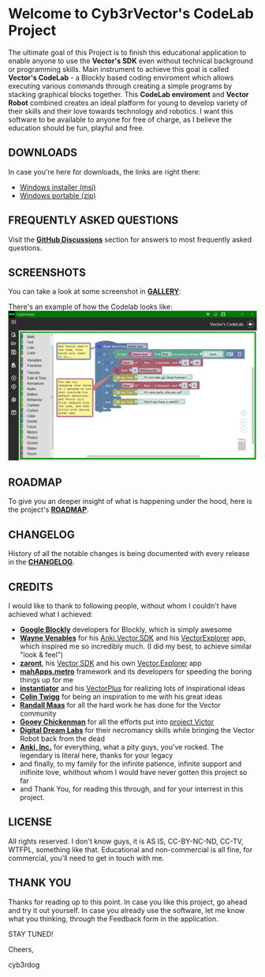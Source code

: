 # Welcome to Cyb3rVector's CodeLab Project

The ultimate goal of this Project is to finish this educational application to enable anyone to use the **Vector's SDK** even without technical background or programming skills.
Main instrument to achieve this goal is called **Vector's CodeLab** - a Blockly based coding enviroment which allows executing various commands through creating a simple programs by stacking graphical blocks together.
This **CodeLab enviroment** and **Vector Robot** combined creates an ideal platform for young to develop variety of their skills and their love towards technology and robotics.
I want this software to be available to anyone for free of charge, as I believe the education should be fun, playful and free.

## DOWNLOADS

In case you're here for downloads, the links are right there:

- [Windows installer (msi)](https://github.com/cyb3rdog/Cyb3rVector/releases/download/v0.9.57/Cyb3rVector-v0.9.57.msi)
- [Windows portable (zip)](https://github.com/cyb3rdog/Cyb3rVector/releases/download/v0.9.57/Cyb3rVector-v0.9.57.zip)


## FREQUENTLY ASKED QUESTIONS

Visit the [**GitHub Discussions**](https://github.com/cyb3rdog/Cyb3rVector/discussions/categories/q-a) section for answers to most frequently asked questions.


## SCREENSHOTS

You can take a look at some screenshot in [**GALLERY**](https://github.com/cyb3rdog/Cyb3rVector/blob/main/GALLERY.md):

There's an example of how the Codelab looks like:
![Screenshot 01](https://github.com/cyb3rdog/Cyb3rVector/blob/gh-pages/assets/images/screen_01.png)


## ROADMAP

To give you an deeper insight of what is happening under the hood, here is the project's [**ROADMAP**](https://github.com/cyb3rdog/Cyb3rVector/blob/main/ROADMAP.md).


## CHANGELOG

History of all the notable changes is being documented with every release in the [**CHANGELOG**](https://github.com/cyb3rdog/Cyb3rVector/blob/main/CHANGELOG.md).


## CREDITS

I would like to thank to following people, without whom I couldn't have achieved what I achieved:

- [**Google Blockly**](https://github.com/google/blockly) developers for Blockly, which is simply awesome
- [**Wayne Venables**](https://github.com/codaris) for his [Anki.Vector.SDK](https://github.com/codaris/Anki.Vector.SDK) and his [VectorExplorer](https://weekendrobot.com/vectorexplorer) app, which inspired me so incredibly much. (I did my best, to achieve similar "look & feel")
- [**zaront**](https://github.com/zaront), his [Vector SDK](https://github.com/zaront/vector) and his own [Vector.Explorer](https://github.com/zaront/vector) app
- [**mahApps.metro**](https://github.com/MahApps/MahApps.Metro) framework and its developers for speeding the boring things up for me
- [**instantiator**](https://github.com/instantiator) and his [VectorPlus](https://github.com/instantiator/vector-plus) for realizing lots of inspirational ideas
- [**Colin Twigg**](https://github.com/RecognitionDesigns) for being an inspiration to me with his great ideas
- [**Randall Maas**](https://github.com/randym32) for all the hard work he has done for the Vector community 
- [**Gooey Chickenman**](https://github.com/GooeyChickenman) for all the efforts put into [project Victor](https://github.com/GooeyChickenman/victor)
- [**Digital Dream Labs**](https://github.com/digital-dream-labs) for their necromancy skills while bringing the Vector Robot back from the dead
- [**Anki, Inc.**](https://github.com/anki) for everything, what a pity guys, you've rocked. The legendary is literal here, thanks for your legacy
- and finally, to my family for the infinite patience, infinite support and inifinite love, whithout whom I would have never gotten this project so far
- and Thank You, for reading this through, and for your interrest in this project.


## LICENSE

All rights reserved. I don't know guys, it is AS IS, CC-BY-NC-ND, CC-TV, WTFPL, something like that.
Educational and non-commercial is all fine, for commercial, you'll need to get in touch with me.


## THANK YOU

Thanks for reading up to this point. In case you like this project, go ahead and try it out yourself.
In case you already use the software, let me know what you thinking, through the Feedback form in the application.

STAY TUNED!

Cheers,

cyb3rdog
